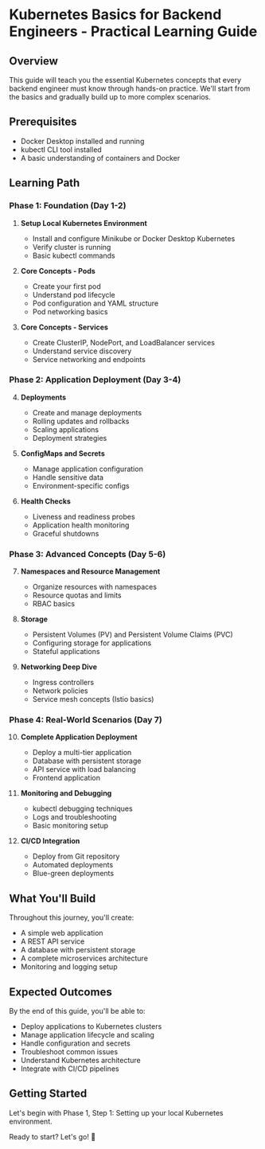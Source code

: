 # Kubernetes Basics for Backend Engineers - Practical Learning Guide

## Overview
This guide will teach you the essential Kubernetes concepts that every backend engineer must know through hands-on practice. We'll start from the basics and gradually build up to more complex scenarios.

## Prerequisites
- Docker Desktop installed and running
- kubectl CLI tool installed
- A basic understanding of containers and Docker

## Learning Path

### Phase 1: Foundation (Day 1-2)
1. **Setup Local Kubernetes Environment**
   - Install and configure Minikube or Docker Desktop Kubernetes
   - Verify cluster is running
   - Basic kubectl commands

2. **Core Concepts - Pods**
   - Create your first pod
   - Understand pod lifecycle
   - Pod configuration and YAML structure
   - Pod networking basics

3. **Core Concepts - Services**
   - Create ClusterIP, NodePort, and LoadBalancer services
   - Understand service discovery
   - Service networking and endpoints

### Phase 2: Application Deployment (Day 3-4)
4. **Deployments**
   - Create and manage deployments
   - Rolling updates and rollbacks
   - Scaling applications
   - Deployment strategies

5. **ConfigMaps and Secrets**
   - Manage application configuration
   - Handle sensitive data
   - Environment-specific configs

6. **Health Checks**
   - Liveness and readiness probes
   - Application health monitoring
   - Graceful shutdowns

### Phase 3: Advanced Concepts (Day 5-6)
7. **Namespaces and Resource Management**
   - Organize resources with namespaces
   - Resource quotas and limits
   - RBAC basics

8. **Storage**
   - Persistent Volumes (PV) and Persistent Volume Claims (PVC)
   - Configuring storage for applications
   - Stateful applications

9. **Networking Deep Dive**
   - Ingress controllers
   - Network policies
   - Service mesh concepts (Istio basics)

### Phase 4: Real-World Scenarios (Day 7)
10. **Complete Application Deployment**
    - Deploy a multi-tier application
    - Database with persistent storage
    - API service with load balancing
    - Frontend application

11. **Monitoring and Debugging**
    - kubectl debugging techniques
    - Logs and troubleshooting
    - Basic monitoring setup

12. **CI/CD Integration**
    - Deploy from Git repository
    - Automated deployments
    - Blue-green deployments

## What You'll Build
Throughout this journey, you'll create:
- A simple web application
- A REST API service
- A database with persistent storage
- A complete microservices architecture
- Monitoring and logging setup

## Expected Outcomes
By the end of this guide, you'll be able to:
- Deploy applications to Kubernetes clusters
- Manage application lifecycle and scaling
- Handle configuration and secrets
- Troubleshoot common issues
- Understand Kubernetes architecture
- Integrate with CI/CD pipelines

## Getting Started
Let's begin with Phase 1, Step 1: Setting up your local Kubernetes environment.

Ready to start? Let's go! 🚀